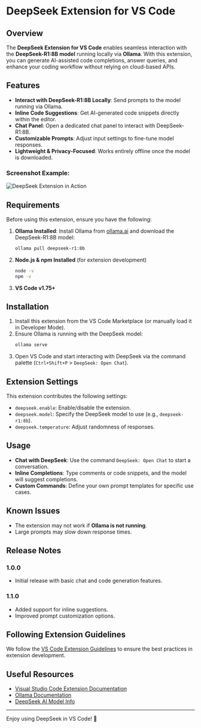 # DeepSeek Extension for VS Code

## Overview
The **DeepSeek Extension for VS Code** enables seamless interaction with the **DeepSeek-R1:8B model** running locally via **Ollama**. With this extension, you can generate AI-assisted code completions, answer queries, and enhance your coding workflow without relying on cloud-based APIs.

## Features
- **Interact with DeepSeek-R1:8B Locally**: Send prompts to the model running via Ollama.
- **Inline Code Suggestions**: Get AI-generated code snippets directly within the editor.
- **Chat Panel**: Open a dedicated chat panel to interact with DeepSeek-R1:8B.
- **Customizable Prompts**: Adjust input settings to fine-tune model responses.
- **Lightweight & Privacy-Focused**: Works entirely offline once the model is downloaded.

### Screenshot Example:
![DeepSeek Extension in Action](https://github.com/user-attachments/assets/4d5eed9c-22db-470a-ba47-d9d5544aeaec)


## Requirements
Before using this extension, ensure you have the following:

1. **Ollama Installed**: Install Ollama from [ollama.ai](https://ollama.ai) and download the DeepSeek-R1:8B model:
   ```sh
   ollama pull deepseek-r1:8b
   ```
2. **Node.js & npm Installed** (for extension development)
   ```sh
   node -v
   npm -v
   ```
3. **VS Code v1.75+**

## Installation
1. Install this extension from the VS Code Marketplace (or manually load it in Developer Mode).
2. Ensure Ollama is running with the DeepSeek model:
   ```sh
   ollama serve
   ```
3. Open VS Code and start interacting with DeepSeek via the command palette (`Ctrl+Shift+P` > `DeepSeek: Open Chat`).

## Extension Settings
This extension contributes the following settings:

- `deepseek.enable`: Enable/disable the extension.
- `deepseek.model`: Specify the DeepSeek model to use (e.g., `deepseek-r1:8b`).
- `deepseek.temperature`: Adjust randomness of responses.

## Usage
- **Chat with DeepSeek**: Use the command `DeepSeek: Open Chat` to start a conversation.
- **Inline Completions**: Type comments or code snippets, and the model will suggest completions.
- **Custom Commands**: Define your own prompt templates for specific use cases.

## Known Issues
- The extension may not work if **Ollama is not running**.
- Large prompts may slow down response times.

## Release Notes
### 1.0.0
- Initial release with basic chat and code generation features.

### 1.1.0
- Added support for inline suggestions.
- Improved prompt customization options.

## Following Extension Guidelines
We follow the [VS Code Extension Guidelines](https://code.visualstudio.com/api/get-started/extension-anatomy) to ensure the best practices in extension development.

## Useful Resources
- [Visual Studio Code Extension Documentation](https://code.visualstudio.com/api)
- [Ollama Documentation](https://ollama.ai/docs)
- [DeepSeek AI Model Info](https://deepseek.ai/)

---

Enjoy using DeepSeek in VS Code! 🚀
